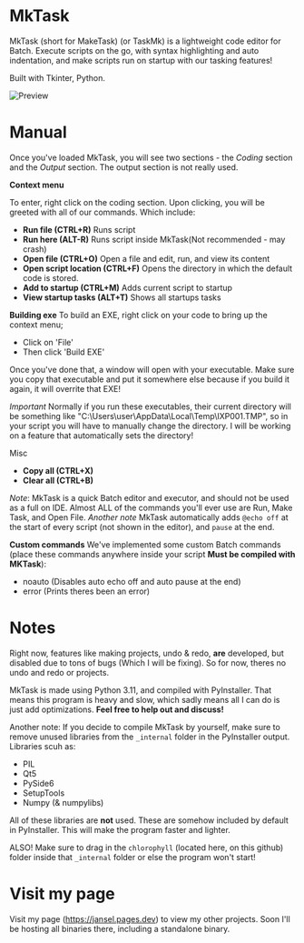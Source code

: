 # MkTask
 
MkTask (short for MakeTask) (or TaskMk) is a lightweight code editor for Batch. Execute scripts on the go, with syntax highlighting and auto indentation, and make scripts run on startup with our tasking features!

Built with Tkinter, Python.

![Preview](http://jansel.pages.dev/img/mktask/preview.png)

# Manual

Once you've loaded MkTask, you will see two sections - the *Coding* section and the *Output* section. The output section
is not really used.

**Context menu**

To enter, right click on the coding section. Upon clicking, you will be greeted with all of our commands. Which include:
* **Run file (CTRL+R)** Runs script
* **Run here (ALT-R)** Runs script inside MkTask(Not recommended - may crash)
* **Open file (CTRL+O)** Open a file and edit, run, and view its content
* **Open script location (CTRL+F)** Opens the directory in which the default code is stored.
* **Add to startup (CTRL+M)** Adds current script to startup
* **View startup tasks (ALT+T)** Shows all startups tasks

**Building exe**
To build an EXE, right click on your code to bring up the context menu;
* Click on 'File'
* Then click 'Build EXE'

Once you've done that, a window will open with your executable. Make sure you copy that executable and put it somewhere else
because if you build it again, it will overrite that EXE!

*Important* Normally if you run these executables, their current directory will be something like "C:\Users\user\AppData\Local\Temp\IXP001.TMP", so in your script you will have to manually change the directory.
I will be working on a feature that automatically sets the directory!

Misc

* **Copy all (CTRL+X)**
* **Clear all (CTRL+B)**

*Note*: MkTask is a quick Batch editor and executor, and should not be used as a full on IDE. Almost ALL of the commands you'll ever use are Run, Make Task, and Open File.
*Another note* MkTask automatically adds `@echo off` at the start of every script (not shown in the editor), and `pause` at the end.

**Custom commands**
We've implemented some custom Batch commands (place these commands anywhere inside your script **Must be compiled with MKTask**):
* noauto (Disables auto echo off and auto pause at the end)
* error  (Prints theres been an error)

# Notes
Right now, features like making projects, undo & redo, **are** developed, but disabled due to tons of bugs (Which I will be fixing). So for now, theres no undo and redo or projects.

MkTask is made using Python 3.11, and compiled with PyInstaller. That means this program is heavy and slow, which sadly means all I can do is just add optimizations. **Feel free to help out and discuss!**

Another note: If you decide to compile MkTask by yourself, make sure to remove unused libraries from the `_internal` folder in the PyInstaller output. Libraries scuh as:
* PIL
* Qt5
* PySide6
* SetupTools
* Numpy (& numpylibs)

All of these libraries are **not** used. These are somehow included by default in PyInstaller.
This will make the program faster and lighter.

ALSO! Make sure to drag in the `chlorophyll` (located here, on this github) folder inside that `_internal` folder or else the program won't start!

# Visit my page

Visit my page (https://jansel.pages.dev) to view my other projects. Soon I'll be hosting all binaries there, including
a standalone binary.
